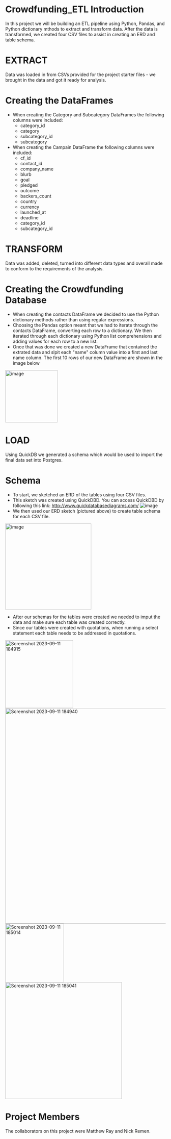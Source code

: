 # Crowdfunding_ETL Introduction
In this project we will be building an ETL pipeline using Python, Pandas, and Python dictionary mthods to extract and transform data. After the data is transformed, we created four CSV files to assist in creating an ERD and table schema.

# EXTRACT

Data was loaded in from CSVs provided for the project starter files - we brought in the data and got it ready for analysis.

# Creating the DataFrames
- When creating the Category and Subcategory DataFrames the following columns were included:
  - category_id
  - category
  - subcategory_id
  - subcategory
- When creating the Campain DataFrame the following columns were included:
  - cf_id
  - contact_id
  - company_name
  - blurb
  - goal
  - pledged
  - outcome
  - backers_count
  - country
  - currency
  - launched_at
  - deadline
  - category_id
  - subcategory_id
 
# TRANSFORM

Data was added, deleted, turned into different data types and overall made to conform to the requirements of the analysis.

# Creating the Crowdfunding Database
- When creating the contacts DataFrame we decided to use the Python dictionary methods rather than using regular expressions.
- Choosing the Pandas option meant that we had to iterate through the contacts DataFrame, converting each row to a dictionary. We then iterated through each dictionary using Python list comprehensions and adding values for each row to a new list.
- Once that was done we created a new DataFrame that contained the extrated data and slpit each "name" column value into a first and last name column. The first 10 rows of our new DataFrame are shown in the image below
<img width="164" alt="image" src="https://github.com/SwagmasterMatt/Crowdfunding_ETL/assets/135439652/9044bffe-5d41-4297-9d93-fd26b38e5255">
 
# LOAD

Using QuickDB we generated a schema which would be used to import the final data set into Postgres.

# Schema
- To start, we sketched an ERD of the tables using four CSV files.
- This sketch was created using QuickDBD. You can access QuickDBD by following this link: http://www.quickdatabasediagrams.com/
![image](https://github.com/SwagmasterMatt/Crowdfunding_ETL/assets/135439652/a976763c-4881-425f-8f2e-e8157f200963)
- We then used our ERD sketch (pictured above) to create table schema for each CSV file.
<img width="270" alt="image" src="https://github.com/SwagmasterMatt/Crowdfunding_ETL/assets/135439652/c00b32ea-d7ed-45c6-832e-26e5912ca35a">

- After our schemas for the tables were created we needed to imput the data and make sure each table was created correctly.
- Since our tables were created with quotations, when running a select statement each table needs to be addressed in quotations.

<img width="213" alt="Screenshot 2023-09-11 184915" src="https://github.com/SwagmasterMatt/Crowdfunding_ETL/assets/135439652/a3e7a11f-3bc7-484a-98b0-37d552ae38a6">
<img width="676" alt="Screenshot 2023-09-11 184940" src="https://github.com/SwagmasterMatt/Crowdfunding_ETL/assets/135439652/0d6bb747-f21a-43a0-b92b-8a06de245bfa">
<img width="184" alt="Screenshot 2023-09-11 185014" src="https://github.com/SwagmasterMatt/Crowdfunding_ETL/assets/135439652/d0c09f93-efd6-4d40-85b4-78479f24c95a">
<img width="366" alt="Screenshot 2023-09-11 185041" src="https://github.com/SwagmasterMatt/Crowdfunding_ETL/assets/135439652/def8b2eb-68d0-4a90-96e9-5f2861ea8182">



# Project Members
The collaborators on this project were Matthew Ray and Nick Remen.
